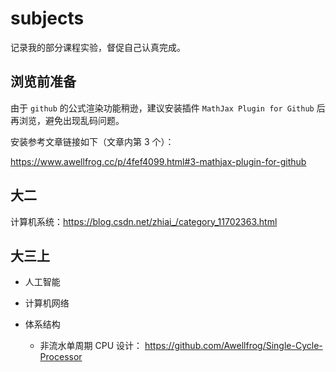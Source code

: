# subjects

记录我的部分课程实验，督促自己认真完成。

## 浏览前准备

由于 `github` 的公式渲染功能稍逊，建议安装插件 `MathJax Plugin for Github` 后再浏览，避免出现乱码问题。

安装参考文章链接如下（文章内第 3 个）：

https://www.awellfrog.cc/p/4fef4099.html#3-mathjax-plugin-for-github

## 大二

计算机系统：https://blog.csdn.net/zhiai_/category_11702363.html

## 大三上

*   人工智能

*   计算机网络

*   体系结构
    *   非流水单周期 CPU 设计： https://github.com/Awellfrog/Single-Cycle-Processor

